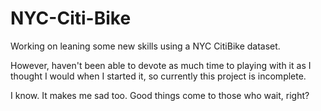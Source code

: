 # NYC-Citi-Bike

Working on leaning some new skills using a NYC CitiBike dataset.

However, haven't been able to devote as much time to playing with it as I thought I would when I started it, so currently this project is incomplete.

I know.  It makes me sad too.  Good things come to those who wait, right?   
